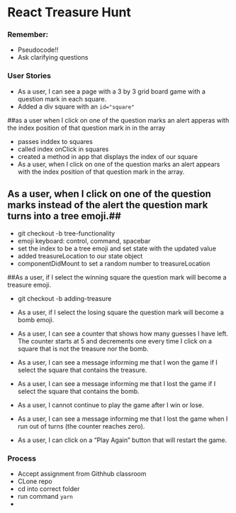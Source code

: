 # React Treasure Hunt

### Remember:
- Pseudocode!!
- Ask clarifying questions

### User Stories
- As a user, I can see a page with a 3 by 3 grid board game with a question mark in each square.
- Added a div square with an `id="square"`
<!-- ```css
#square {
    height: 200px;
    width: 200px;
    border: 2px solid black;
    text-align: center;
    font-size: 10rem;
}
 -->

##as a user when I click on one of the question marks an alert apperas with the index position of that question mark in
in the array
- passes inddex to squares
- called index onClick in squares
- created a method in app that displays the index of our square
- As a user, when I click on one of the question marks an alert appears with the index position of that question mark in the array.


## As a user, when I click on one of the question marks instead of the alert the question mark turns into a tree emoji.##
- git checkout -b tree-functionality
- emoji keyboard: control, command, spacebar
- set the index to be a tree emoji and set state with the updated value
- added treasureLocation to our state object
- componentDidMount to set a random number to treasureLocation


##As a user, if I select the winning square the question mark will become a treasure emoji.
- git checkout -b adding-treasure



- As a user, if I select the losing square the question mark will become a bomb emoji.
- As a user, I can see a counter that shows how many guesses I have left. The counter starts at 5 and decrements one every time I click on a square that is not the treasure nor the bomb.
- As a user, I can see a message informing me that I won the game if I select the square that contains the treasure.
- As a user, I can see a message informing me that I lost the game if I select the square that contains the bomb.
- As a user, I cannot continue to play the game after I win or lose.
- As a user, I can see a message informing me that I lost the game when I run out of turns (the counter reaches zero).
- As a user, I can click on a “Play Again” button that will restart the game.

### Process
- Accept assignment from Githhub classroom
- CLone repo
- cd into correct folder
- run command `yarn`
-
